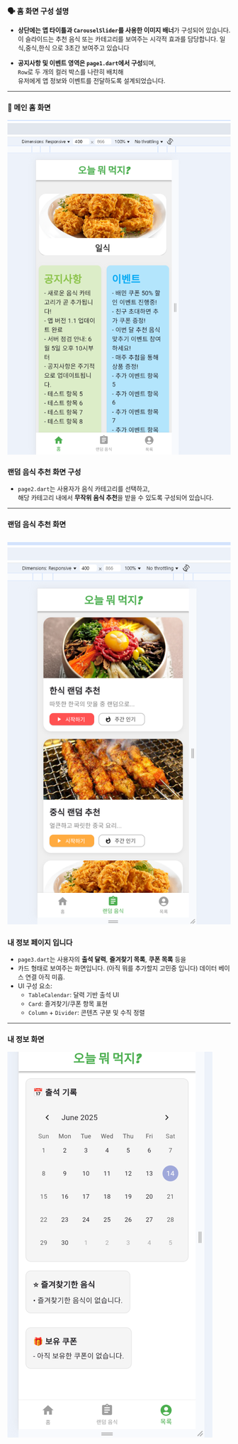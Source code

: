 
### 🗣️ 홈 화면 구성 설명 

- **상단에는 앱 타이틀과 `CarouselSlider`를 사용한 이미지 배너**가 구성되어 있습니다.  
  이 슬라이드는 추천 음식 또는 카테고리를 보여주는 시각적 효과를 담당합니다.
  일식,중식,한식 으로 3초간 보여주고 있습니다

- **공지사항 및 이벤트 영역은 `page1.dart`에서 구성**되며,  
  `Row`로 두 개의 컬러 박스를 나란히 배치해  
  유저에게 앱 정보와 이벤트를 전달하도록 설계되었습니다.

---

### 📸 메인 홈 화면

![Home Screen](./images/home.PNG)


### 랜덤 음식 추천 화면 구성

- `page2.dart`는 사용자가 음식 카테고리를 선택하고,  
  해당 카테고리 내에서 **무작위 음식 추천**을 받을 수 있도록 구성되어 있습니다.

---

### 랜덤 음식 추천 화면
![Random Food Page](./images/randomfood.PNG)
---

### 내 정보 페이지 입니다

- `page3.dart`는 사용자의 **출석 달력**, **즐겨찾기 목록**, **쿠폰 목록** 등을
-  카드 형태로 보여주는 화면입니다. (아직 뭐를 추가할지 고민중 입니다) 데이터 베이스 연결 아직 미흡.
- UI 구성 요소:
  - `TableCalendar`: 달력 기반 출석 UI
  - `Card`: 즐겨찾기/쿠폰 항목 표현
  - `Column` + `Divider`: 콘텐츠 구분 및 수직 정렬 

---

### 내 정보 화면

![My Info Page](./images/information.PNG)


